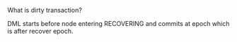 What is dirty transaction?

DML starts before node entering RECOVERING and commits at epoch which is after recover epoch.
